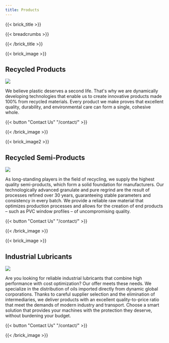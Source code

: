 ```yaml
---
title: Products
---
```

{{< brick_title >}}

{{< breadcrumbs >}}

{{< /brick_title >}}

{{< brick_image >}}

## Recycled Products

![](/packaging.jpg)

We believe plastic deserves a second life. That's why we are dynamically
developing technologies that enable us to create innovative products made 100%
from recycled materials. Every product we make proves that excellent quality,
durability, and environmental care can form a single, cohesive whole.

{{< button "Contact Us" "/contact/" >}}

{{< /brick_image >}}

{{< brick_image2 >}}

## Recycled Semi-Products

![](/granulate.jpg)

As long-standing players in the field of recycling, we supply the highest
quality semi-products, which form a solid foundation for manufacturers. Our
technologically advanced granulate and pure regrind are the result of processes
refined over 30 years, guaranteeing stable parameters and consistency in every
batch. We provide a reliable raw material that optimizes production processes
and allows for the creation of end products – such as PVC window profiles – of
uncompromising quality.

{{< button "Contact Us" "/contact/" >}}

{{< /brick_image >}}

{{< brick_image >}}

## Industrial Lubricants

![](/engine.jpg)

Are you looking for reliable industrial lubricants that combine high
performance with cost optimization? Our offer meets these needs. We specialize
in the distribution of oils imported directly from dynamic global corporations.
Thanks to careful supplier selection and the elimination of intermediaries, we
deliver products with an excellent quality-to-price ratio that meet the demands
of modern industry and transport. Choose a smart solution that provides your
machines with the protection they deserve, without burdening your budget.

{{< button "Contact Us" "/contact/" >}}

{{< /brick_image >}}
